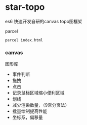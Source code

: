 # star-topo

es6 快速开发自研的canvas topo图框架



parcel 

```
parcel index.html
```

### canvas 

图形库

- 事件判断
- 拖拽
- 点击
 - 记录鼠标区域缩小便利区域
- 划线
- 减少渲染数量，（9宫分页法）
- 批量绘制提高性能
- 坐标系，偏移量
